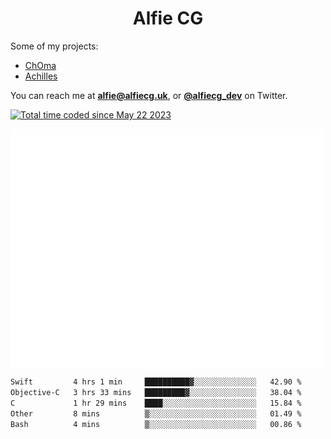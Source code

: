 <h1 align="center">Alfie CG</h1>

Some of my projects:
* [ChOma](https://github.com/opa334/ChOma)
* [Achilles](https://github.com/alfiecg24/Achilles)

You can reach me at **alfie@alfiecg.uk**, or **[@alfiecg_dev](https://twitter.com/alfiecg_dev)** on Twitter.

<a href="https://wakatime.com/@61592169-b9cf-4af8-b6fa-8ac7d4369b01"><img src="https://wakatime.com/badge/user/61592169-b9cf-4af8-b6fa-8ac7d4369b01.svg" alt="Total time coded since May 22 2023" /></a>


<img align="center" src="/github-metrics.svg" alt="Metrics" width="500">

 <!--[![GitHub Streak](https://streak-stats.demolab.com/?user=alfiecg24)](https://git.io/streak-stats)-->

<!--START_SECTION:waka-->

```txt
Swift         4 hrs 1 min     ██████████▓░░░░░░░░░░░░░░   42.90 %
Objective-C   3 hrs 33 mins   █████████▓░░░░░░░░░░░░░░░   38.04 %
C             1 hr 29 mins    ████░░░░░░░░░░░░░░░░░░░░░   15.84 %
Other         8 mins          ▒░░░░░░░░░░░░░░░░░░░░░░░░   01.49 %
Bash          4 mins          ▒░░░░░░░░░░░░░░░░░░░░░░░░   00.86 %
```

<!--END_SECTION:waka-->
